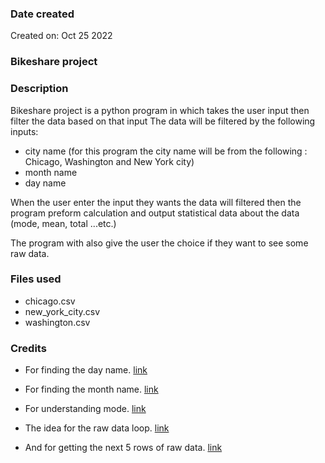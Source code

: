 ### Date created
Created on: Oct 25 2022
### Bikeshare project

### Description
Bikeshare project is a python program in which takes the user input then filter the data based on that input
The data will be filtered by the following inputs:
- city name (for this program the city name will be from the following : Chicago, Washington and New York city)
- month name
- day name

When the user enter the input they wants the data will filtered then the program preform calculation and output statistical data about the data (mode, mean, total ...etc.)

The program with also give the user the choice if they want to see some raw data.

### Files used
- chicago.csv
- new_york_city.csv
- washington.csv

### Credits

- For finding the day name.
[link](https://pandas.pydata.org/docs/reference/api/pandas.Series.dt.day_name.html#pandas.Series.dt.day_name)

- For finding the month name.
[link](https://pandas.pydata.org/docs/reference/api/pandas.Series.dt.month_name.html)

- For understanding mode.
[link](https://pandas.pydata.org/docs/reference/api/pandas.DataFrame.mode.html)

- The idea for the raw data loop.
[link](https://stackoverflow.com/questions/58244444/loop-with-df-head)

- And for getting the next 5 rows of raw data.
[link](https://pandas.pydata.org/docs/reference/api/pandas.DataFrame.iloc.html)
